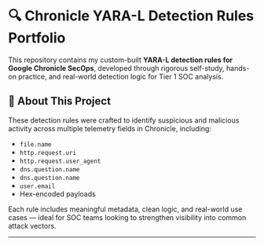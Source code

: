 # 🔍 Chronicle YARA-L Detection Rules Portfolio

This repository contains my custom-built **YARA-L detection rules for Google Chronicle SecOps**, developed through rigorous self-study, hands-on practice, and real-world detection logic for Tier 1 SOC analysis.

## 📌 About This Project

These detection rules were crafted to identify suspicious and malicious activity across multiple telemetry fields in Chronicle, including:

- `file.name`
- `http.request.uri`
- `http.request.user_agent`
- `dns.question.name`
- `dns.question.name`
- `user.email`
- Hex-encoded payloads

Each rule includes meaningful metadata, clean logic, and real-world use cases — ideal for SOC teams looking to strengthen visibility into common attack vectors.

---
